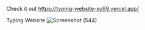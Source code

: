 Check it out https://typing-website-xu99.vercel.app/

Typing Website
![Screenshot (544)](https://github.com/Nirikshb/Typing-Website/assets/111577030/d88f39c6-34f9-4513-8b7c-a17ed2c6f2da)
